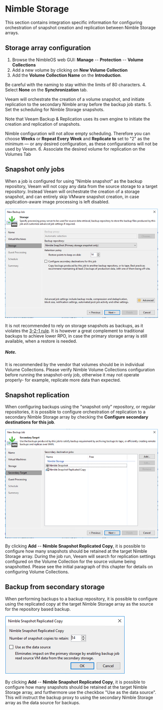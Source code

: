 # Nimble Storage

This section contains integration specific information for configuring
orchestration of snapshot creation and replication between Nimble Storage arrays.

## Storage array configuration

  1. Browse the NimbleOS web GUI: **Manage** -- **Protection** -- **Volume Collections**
  2. Add a new volume by clicking on **New Volume Collection**
  3. Add the **Volume Collection Name** on the **Introduction**.

  Be careful with the naming to stay within the limits of 80 characters.
  4. Select **None** on the **Synchronization** tab.

  Veeam will orchestrate the creation of a volume snapshot, and initiate replication
  to the secondary Nimble array before the backup job starts.
  5. Set the scheduling for Nimble Storage snapshots.

  Note that Veeam Backup & Replication uses its own engine to initiate the creation and replication of snapshots.

  Nimble configuration will not allow empty scheduling. Therefore you can choose
  **Weeks** or **Repeat Every Week** and **Replicate to** set to "2" as the
  minimum — or any desired configuration, as these configurations will not be
  used by Veeam.
  6. Associate the desired volume for replication on the Volumes Tab




## Snapshot only jobs

When a job is configured for using "Nimble snapshot" as the backup repository,
Veeam will not copy any data from the source storage to a target repository.
Instead Veeam will orchestrate the creation of a storage snapshot, and can
entirely skip VMware snapshot creation, in case application-aware image processing
is left disabled.

![Nimble Snapshot](./backup_from_storage_snapshots_nimble_1.png)

It is not recommended to rely on storage snapshots as backups, as it violates
the [3-2-1 rule](https://www.veeam.com/blog/how-to-follow-the-3-2-1-backup-rule-with-veeam-backup-replication.html). It is however a great complement to traditional backups to achieve
lower RPO, in case the primary storage array is still available, when a restore
is needed.

##### Note.  
It is recommended by the vendor that volumes should be in individual Volume Collections.
  Please verify Nimble Volume Collections configuration before running the snapshot-only job, otherwise it may not operate properly- for example, replicate more data than expected.

## Snapshot replication

When configuring backups using the "snapshot only" repository, or regular
repositories, it is possible to configure orchestration of replication to
a secondary Nimble Storage array by checking the
**Configure secondary destinations for this job**.

![Nimble Storage secondary destination](./backup_from_storage_snapshots_nimble_2.png)

By clicking **Add** -- **Nimble Snapshot Replicated Copy**, it is possible to
configure how many snapshots should be retained at the target Nimble Storage array.
During the job run, Veeam will search for replication settings configured on the
Volume Collection for the source volume being snapshotted. Please see the initial
paragraph of this chapter for details on configuring Volume Collections.

## Backup from secondary storage

When performing backups to a backup repository, it is possible to configure using the replicated copy at the target Nimble Storage array as the source for the repository based backup.

![Nimble Storage secondary source](./backup_from_storage_snapshots_nimble_3.png)

By clicking **Add** -- **Nimble Snapshot Replicated Copy**, it is possible to
configure how many snapshots should be retained at the target Nimble Storage array, and
furthermore use the checkbox "Use as the data source". This will instruct the backup
proxy to using the secondary Nimble Storage array as the data source for backups.
